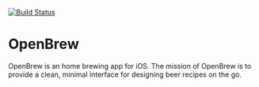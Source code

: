 [![Build Status](https://travis-ci.org/dshirley/OpenBrew.svg?branch=master)](https://travis-ci.org/dshirley/OpenBrew)

# OpenBrew

OpenBrew is an home brewing app for iOS.  The mission of OpenBrew is to provide a clean, minimal interface for designing beer recipes on the go.  

